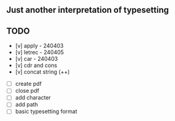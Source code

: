 ## Just another interpretation of typesetting
## TODO
 - [v] apply - 240403
 - [v] letrec - 240405
 - [v] car - 240403
 - [v] cdr and cons
 - [v] concat string (++)
 - [ ] create pdf
 - [ ] close pdf
 - [ ] add character
 - [ ] add path
 - [ ] basic typesetting format